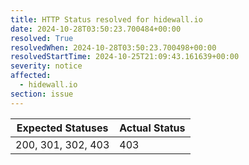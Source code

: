 ```yaml
---
title: HTTP Status resolved for hidewall.io
date: 2024-10-28T03:50:23.700484+00:00
resolved: True
resolvedWhen: 2024-10-28T03:50:23.700498+00:00
resolvedStartTime: 2024-10-25T21:09:43.161639+00:00
severity: notice
affected:
  - hidewall.io
section: issue
---
```


| Expected Statuses | Actual Status  |
|-------------------|----------------|
| 200, 301, 302, 403 | 403 |
